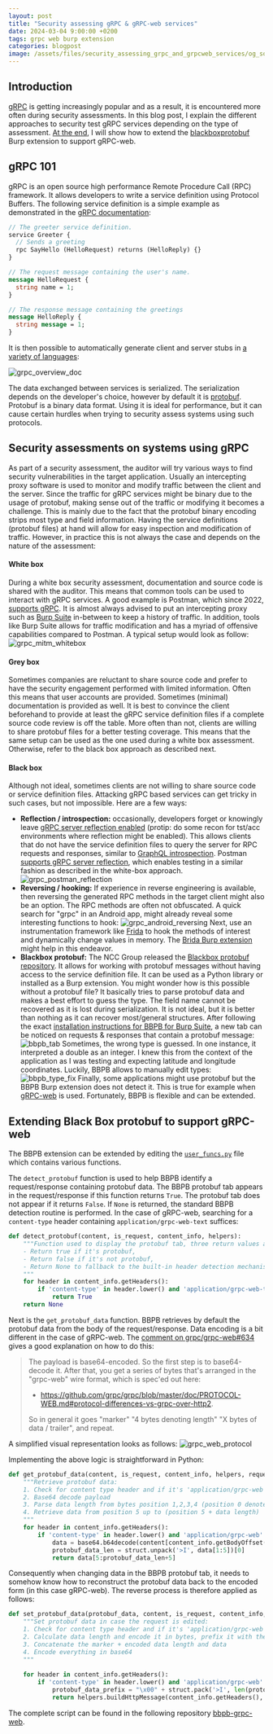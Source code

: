 ```yaml
---
layout: post
title: "Security assessing gRPC & gRPC-web services"
date: 2024-03-04 9:00:00 +0200
tags: grpc web burp extension
categories: blogpost
image: /assets/files/security_assessing_grpc_and_grpcweb_services/og_social.png
--- 
```


## Introduction
[gRPC][grpc] is getting increasingly popular and as a result, it is encountered more often during security assessments. In this blog post, I explain the different approaches to security test gRPC services depending on the type of assessment. [At the end][theend], I will show how to extend the [blackboxprotobuf][blackboxprotobuf] Burp extension to support gRPC-web.

## gRPC 101
gRPC is an open source high performance Remote Procedure Call (RPC) framework. It allows developers to write a service definition using Protocol Buffers. The following service definition is a simple example as demonstrated in the [gRPC documentation][grpc_doc_intro]:
```protobuf
// The greeter service definition.
service Greeter {
  // Sends a greeting
  rpc SayHello (HelloRequest) returns (HelloReply) {}
}

// The request message containing the user's name.
message HelloRequest {
  string name = 1;
}

// The response message containing the greetings
message HelloReply {
  string message = 1;
}
```

It is then possible to automatically generate client and server stubs in [a variety of languages][grpc_variety_languages]:

![grpc_overview_doc][grpc_overview_doc]

The data exchanged between services is serialized. The serialization depends on the developer's choice, however by default it is [protobuf][protobuf]. Protobuf is a binary data format. Using it is ideal for performance, but it can cause certain hurdles when trying to security assess systems using such protocols.


## Security assessments on systems using gRPC
As part of a security assessment, the auditor will try various ways to find security vulnerabilities in the target application. Usually an intercepting proxy software is used to monitor and modify traffic between the client and the server. Since the traffic for gRPC services might be binary due to the usage of protobuf, making sense out of the traffic or modifying it becomes a challenge. This is mainly due to the fact that the protobuf binary encoding strips most type and field information. Having the service definitions (protobuf files) at hand will allow for easy inspection and modification of traffic. However, in practice this is not always the case and depends on the nature of the assessment:


#### White box
During a white box security assessment, documentation and source code is shared with the auditor. This means that common tools can be used to interact with gRPC services. A good example is Postman, which since 2022, [supports gRPC][postman_grpc_support]. It is almost always advised to put an intercepting proxy such as [Burp Suite][burp_suite] in-between to keep a history of traffic. In addition, tools like Burp Suite allows for traffic modification and has a myriad of offensive capabilities compared to Postman. A typical setup would look as follow:
![grpc_mitm_whitebox][grpc_mitm_whitebox]

#### Grey box
Sometimes companies are reluctant to share source code and prefer to have the security engagement performed with limited information. Often this means that user accounts are provided. Sometimes (minimal) documentation is provided as well. It is best to convince the client beforehand to provide at least the gRPC service definition files if a complete source code review is off the table. More often than not, clients are willing to share protobuf files for a better testing coverage. This means that the same setup can be used as the one used during a white box assessment. Otherwise, refer to the black box approach as described next.

#### Black box
Although not ideal, sometimes clients are not willing to share source code or service definition files. Attacking gRPC based services can get tricky in such cases, but not impossible. Here are a few ways:
- **Reflection / introspection:** occasionally, developers forget or knowingly leave [gRPC server reflection enabled][grpc_server_reflection] (protip: do some recon for tst/acc environments where reflection might be enabled). This allows clients that do not have the service definition files to query the server for RPC requests and responses, similar to [GraphQL introspection][graphql_introspection]. Postman [supports gRPC server reflection][postman_grpc_reflection_support], which enables testing in a similar fashion as described in the white-box approach.
![grpc_postman_reflection][grpc_postman_reflection]
- **Reversing / hooking:** If experience in reverse engineering is available, then reversing the generated RPC methods in the target client might also be an option. The RPC methods are often not obfuscated. A quick search for "grpc" in an Android app, might already reveal some interesting functions to hook:
![grpc_android_reversing][grpc_android_reversing]
Next, use an instrumentation framework like [Frida][frida] to hook the methods of interest and dynamically change values in memory. The [Brida Burp extension][brida] might help in this endeavor.
- **Blackbox protobuf:** The NCC Group released the [Blackbox protobuf repository][blackboxprotobuf]. It allows for working with protobuf messages without having access to the service definition file. It can be used as a Python library or installed as a Burp extension. You might wonder how is this possible without a protobuf file? It basically tries to parse protobuf data and makes a best effort to guess the type. The field name cannot be recovered as it is lost during serialization. It is not ideal, but it is better than nothing as it can recover most/general structures. After following the exact [installation instructions for BBPB for Burp Suite][bbpb_installation], a new tab can be noticed on requests & responses that contain a protobuf message:
![bbpb_tab][bbpb_tab]
Sometimes, the wrong type is guessed. In one instance, it interpreted a double as an integer. I knew this from the context of the application as I was testing and expecting latitude and longitude coordinates. Luckily, BBPB allows to manually edit types:
![bbpb_type_fix][bbpb_type_fix]
Finally, some applications might use protobuf but the BBPB Burp extension does not detect it. This is true for example when [gRPC-web][grpc_web] is used. Fortunately, BBPB is flexible and can be extended.

## Extending Black Box protobuf to support gRPC-web
The BBPB extension can be extended by editing the [`user_funcs.py`][user_funcs.py] file which contains various functions.

The `detect_protobuf` function is used to help BBPB identify a request/response containing protobuf data. The BBPB protobuf tab appears in the request/response if this function returns `True`. The protobuf tab does not appear if it returns `False`. If `None` is returned, the standard BBPB detection routine is performed. In the case of gRPC-web, searching for a `content-type` header containing `application/grpc-web-text` suffices:
```python
def detect_protobuf(content, is_request, content_info, helpers):
    """Function used to display the protobuf tab, three return values are possible:
    - Return true if it's protobuf,
    - Return false if it's not protobuf,
    - Return None to fallback to the built-in header detection mechanism
    """
    for header in content_info.getHeaders():
        if 'content-type' in header.lower() and 'application/grpc-web-text' in header.lower():
            return True
    return None
```

Next is the `get_protobuf_data` function. BBPB retrieves by default the protobuf data from the body of the request/response. Data encoding is a bit different in the case of gRPC-web. The [comment on grpc/grpc-web#634][comment_634] gives a good explanation on how to do this:

> The payload is base64-encoded. So the first step is to base64-decode it. After that, you get a series of bytes that's arranged in the "grpc-web" wire format, which is spec'ed out here:
> - https://github.com/grpc/grpc/blob/master/doc/PROTOCOL-WEB.md#protocol-differences-vs-grpc-over-http2.
>
> So in general it goes "marker" "4 bytes denoting length" "X bytes of data / trailer", and repeat.

A simplified visual representation looks as follows:
![grpc_web_protocol][grpc_web_protocol]

Implementing the above logic is straightforward in Python:
```python
def get_protobuf_data(content, is_request, content_info, helpers, request=None, request_content_info=None):
    """Retrieve protobuf data:
    1. Check for content type header and if it's 'application/grpc-web'
    2. Base64 decode payload
    3. Parse data length from bytes position 1,2,3,4 (position 0 denotes the marker)
    4. Retrieve data from position 5 up to (position 5 + data length)
    """
    for header in content_info.getHeaders():
        if 'content-type' in header.lower() and 'application/grpc-web' in header.lower():
            data = base64.b64decode(content[content_info.getBodyOffset():].tostring())
            protobuf_data_len = struct.unpack('>I', data[1:5])[0]
            return data[5:protobuf_data_len+5]
```

Consequently when changing data in the BBPB protobuf tab, it needs to somehow know how to reconstruct the protobuf data back to the encoded form (in this case gRPC-web). The reverse process is therefore applied as follows:
```python
def set_protobuf_data(protobuf_data, content, is_request, content_info, helpers, request=None, request_content_info=None,):
    """Set protobuf data in case the request is edited:
    1. Check for content type header and if it's 'application/grpc-web'
    2. Calculate data length and encode it in bytes, prefix it with the marker
    3. Concatenate the marker + encoded data length and data
    4. Encode everything in base64
    """
    
    for header in content_info.getHeaders():
        if 'content-type' in header.lower() and 'application/grpc-web' in header.lower():
            protobuf_data_prefix = "\x00" + struct.pack('>I', len(protobuf_data))
            return helpers.buildHttpMessage(content_info.getHeaders(), base64.b64encode(protobuf_data_prefix + protobuf_data))
```

The complete script can be found in the following repository [bbpb-grpc-web][bbpb_grpc_web].





[theend]: #extending-black-box-protobuf-to-support-grpc-web
[grpc]: https://grpc.io/
[blackboxprotobuf]: https://github.com/nccgroup/blackboxprotobuf
[grpc_doc_intro]: https://grpc.io/docs/what-is-grpc/introduction/
[grpc_overview_doc]: /assets/files/security_assessing_grpc_and_grpcweb_services/grpc_overview_doc.svg
[protobuf]: https://protobuf.dev/programming-guides/encoding/
[postman_grpc_support]: https://blog.postman.com/postman-now-supports-grpc/
[burp_suite]: https://portswigger.net/burp
[grpc_mitm_whitebox]: /assets/files/security_assessing_grpc_and_grpcweb_services/grpc_mitm_whitebox.drawio.png
[grpc_server_reflection]: https://grpc.github.io/grpc/core/md_doc_server_reflection_tutorial.html
[grpc_variety_languages]: https://grpc.io/docs/languages/
[graphql_introspection]: https://graphql.org/learn/introspection/
[grpc_postman_reflection]: /assets/files/security_assessing_grpc_and_grpcweb_services/grpc_postman_reflection.jpg
[postman_grpc_reflection_support]: https://blog.postman.com/latest-advancements-to-postmans-grpc-support/
[bbpb_installation]: https://github.com/nccgroup/blackboxprotobuf/tree/master/burp#installation
[grpc_android_reversing]: /assets/files/security_assessing_grpc_and_grpcweb_services/grpc_android_reversing.jpg
[frida]: https://frida.re/
[brida]: https://github.com/federicodotta/Brida
[bbpb_tab]: /assets/files/security_assessing_grpc_and_grpcweb_services/bbpb_tab.jpg
[bbpb_type_fix]: /assets/files/security_assessing_grpc_and_grpcweb_services/bbpb_type_fix.jpg
[grpc_web]: https://github.com/grpc/grpc-web
[user_funcs.py]: https://github.com/nccgroup/blackboxprotobuf/blob/master/burp/blackboxprotobuf/burp/user_funcs.py
[comment_634]: https://github.com/grpc/grpc-web/issues/634#issuecomment-530472903
[bbpb_grpc_web]: https://github.com/Hamz-a/bbpb-grpc-web
[grpc_web_protocol]: /assets/files/security_assessing_grpc_and_grpcweb_services/grpc_web_protocol.png